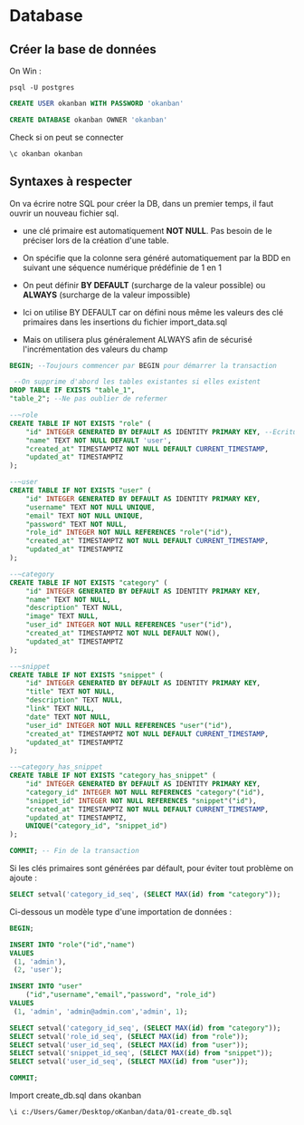 # Database

## Créer la base de données

On Win :

```shell
psql -U postgres
```

```sql
CREATE USER okanban WITH PASSWORD 'okanban'
```

```sql
CREATE DATABASE okanban OWNER 'okanban'
```

Check si on peut se connecter

```shell
\c okanban okanban
```

## Syntaxes à respecter

On va écrire notre SQL pour créer la DB, dans un premier temps, il faut ouvrir un nouveau fichier sql.

- une clé primaire est automatiquement **NOT NULL**. Pas besoin de le préciser lors de la création d'une table.

- On spécifie que la colonne sera généré automatiquement par la BDD en suivant une séquence numérique prédéfinie de 1 en 1

- On peut définir **BY DEFAULT** (surcharge de la valeur possible) ou **ALWAYS** (surcharge de la valeur impossible)

- Ici on utilise BY DEFAULT car on défini nous même les valeurs des clé primaires dans les insertions du fichier import_data.sql

- Mais on utilisera plus généralement ALWAYS afin de sécurisé l'incrémentation des valeurs du champ

```sql
BEGIN; --Toujours commencer par BEGIN pour démarrer la transaction

 --On supprime d'abord les tables existantes si elles existent
DROP TABLE IF EXISTS "table_1",
"table_2"; --Ne pas oublier de refermer

--~role
CREATE TABLE IF NOT EXISTS "role" (
    "id" INTEGER GENERATED BY DEFAULT AS IDENTITY PRIMARY KEY, --Ecriture moderne
    "name" TEXT NOT NULL DEFAULT 'user',
    "created_at" TIMESTAMPTZ NOT NULL DEFAULT CURRENT_TIMESTAMP,
    "updated_at" TIMESTAMPTZ
);

--~user
CREATE TABLE IF NOT EXISTS "user" (
    "id" INTEGER GENERATED BY DEFAULT AS IDENTITY PRIMARY KEY,
    "username" TEXT NOT NULL UNIQUE,
    "email" TEXT NOT NULL UNIQUE,
    "password" TEXT NOT NULL,
    "role_id" INTEGER NOT NULL REFERENCES "role"("id"),
    "created_at" TIMESTAMPTZ NOT NULL DEFAULT CURRENT_TIMESTAMP,
    "updated_at" TIMESTAMPTZ
);

--~category
CREATE TABLE IF NOT EXISTS "category" (
    "id" INTEGER GENERATED BY DEFAULT AS IDENTITY PRIMARY KEY,
    "name" TEXT NOT NULL,
    "description" TEXT NULL,
    "image" TEXT NULL,
    "user_id" INTEGER NOT NULL REFERENCES "user"("id"),
    "created_at" TIMESTAMPTZ NOT NULL DEFAULT NOW(),
    "updated_at" TIMESTAMPTZ
);

--~snippet
CREATE TABLE IF NOT EXISTS "snippet" (
    "id" INTEGER GENERATED BY DEFAULT AS IDENTITY PRIMARY KEY,
    "title" TEXT NOT NULL,
    "description" TEXT NULL,
    "link" TEXT NULL,
    "date" TEXT NOT NULL,
    "user_id" INTEGER NOT NULL REFERENCES "user"("id"),
    "created_at" TIMESTAMPTZ NOT NULL DEFAULT CURRENT_TIMESTAMP,
    "updated_at" TIMESTAMPTZ
);

--~category_has_snippet
CREATE TABLE IF NOT EXISTS "category_has_snippet" (
    "id" INTEGER GENERATED BY DEFAULT AS IDENTITY PRIMARY KEY,
    "category_id" INTEGER NOT NULL REFERENCES "category"("id"),
    "snippet_id" INTEGER NOT NULL REFERENCES "snippet"("id"),
    "created_at" TIMESTAMPTZ NOT NULL DEFAULT CURRENT_TIMESTAMP,
    "updated_at" TIMESTAMPTZ,
    UNIQUE("category_id", "snippet_id")
);

COMMIT; -- Fin de la transaction
```

Si les clés primaires sont générées par défault, pour éviter tout problème on ajoute :

```sql
SELECT setval('category_id_seq', (SELECT MAX(id) from "category"));
```

Ci-dessous un modèle type d'une importation de données :

```sql
BEGIN;

INSERT INTO "role"("id","name")
VALUES 
 (1, 'admin'), 
 (2, 'user');

INSERT INTO "user"
    ("id","username","email","password", "role_id")
VALUES 
 (1, 'admin', 'admin@admin.com','admin', 1);

SELECT setval('category_id_seq', (SELECT MAX(id) from "category"));
SELECT setval('role_id_seq', (SELECT MAX(id) from "role"));
SELECT setval('user_id_seq', (SELECT MAX(id) from "user"));
SELECT setval('snippet_id_seq', (SELECT MAX(id) from "snippet"));
SELECT setval('user_id_seq', (SELECT MAX(id) from "user"));

COMMIT;
```

Import create_db.sql dans okanban

```shell
\i c:/Users/Gamer/Desktop/oKanban/data/01-create_db.sql 
```

